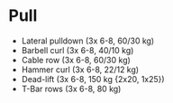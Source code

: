 # Pull
* Lateral pulldown (3x 6-8, 60/30 kg)
* Barbell curl (3x 6-8, 40/10 kg) 
* Cable row (3x 6-8, 60/30 kg) 
* Hammer curl (3x 6-8, 22/12 kg) 
* Dead-lift (3x 6-8, 150 kg {2x20, 1x25})
* T-Bar rows (3x 6-8, 80 kg) 
